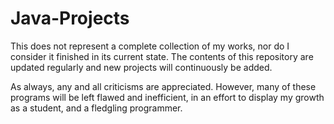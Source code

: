 # Java-Projects
This does not represent a complete collection of my works, nor do I consider it finished in its current state. The contents of this repository are 
updated regularly and new projects will continuously be added.

As always, any and all criticisms are appreciated. However, many of these programs will be left flawed and inefficient, in an effort to display my 
growth as a student, and a fledgling programmer.
